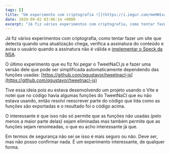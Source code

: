 ```yaml
---
tags: []
title: "Um experimento com criptografia ![](https://i.imgur.com/meHW1xa.jpg)"
date: 2020-09-02 03:06:14 +0000
excerpt: "Já fiz vários experimentos com criptografia, como tentar fazer um site que detecta quando uma atualização chega, verifica a assinatura do..."
---
```


Já fiz vários experimentos com criptografia, como tentar fazer um site que detecta quando uma atualização chega, verifica a assinatura do conteúdo e avisa o usuário quando a assinatura não é válida e [implementar o Speck da NSA](https://github.com/qgustavor/generic-speck).

O último experimento que eu fiz foi pegar o TweetNaCl.js e fazer uma versão dele que pode ser simplificada automaticamente dependendo das funções usadas: [https://github.com/qgustavor/tweetnacl-js](https://github.com/qgustavor/tweetnacl-js)

Tive essa ideia pois eu estava desenvolvendo um projeto usando o Vite e notei que no código havia algumas funções do TweetNaCl que eu não estava usando, então resolvi reescrever parte do código que lida como as funções são exportadas e o resultado foi o código acima.

O interessante é que isso não só permite que as funções não usadas (pelo menos a maior parte delas) sejam eliminadas mas também permite que as funções sejam renomeadas, o que eu acho interessante já que.

Em termos de segurança não sei se isso é mais seguro ou não. Deve ser, mas não posso confirmar nada. É um experimento interessante, de qualquer forma.
